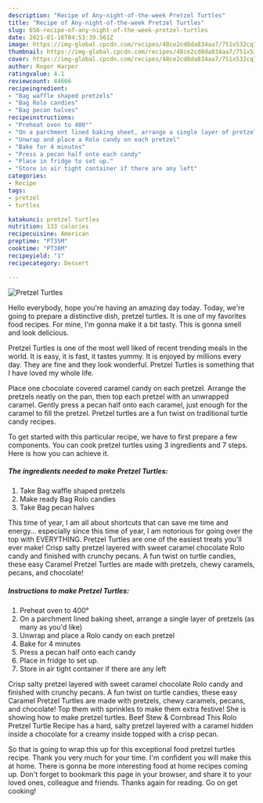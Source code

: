 ```yaml
---
description: "Recipe of Any-night-of-the-week Pretzel Turtles"
title: "Recipe of Any-night-of-the-week Pretzel Turtles"
slug: 656-recipe-of-any-night-of-the-week-pretzel-turtles
date: 2021-01-16T04:53:39.561Z
image: https://img-global.cpcdn.com/recipes/48ce2cd8da834aa7/751x532cq70/pretzel-turtles-recipe-main-photo.jpg
thumbnail: https://img-global.cpcdn.com/recipes/48ce2cd8da834aa7/751x532cq70/pretzel-turtles-recipe-main-photo.jpg
cover: https://img-global.cpcdn.com/recipes/48ce2cd8da834aa7/751x532cq70/pretzel-turtles-recipe-main-photo.jpg
author: Roger Harper
ratingvalue: 4.1
reviewcount: 44666
recipeingredient:
- "Bag waffle shaped pretzels"
- "Bag Rolo candies"
- "Bag pecan halves"
recipeinstructions:
- "Preheat oven to 400°"
- "On a parchment lined baking sheet, arrange a single layer of pretzels (as many as you&#39;d like)"
- "Unwrap and place a Rolo candy on each pretzel"
- "Bake for 4 minutes"
- "Press a pecan half onto each candy"
- "Place in fridge to set up."
- "Store in air tight container if there are any left"
categories:
- Recipe
tags:
- pretzel
- turtles

katakunci: pretzel turtles 
nutrition: 133 calories
recipecuisine: American
preptime: "PT35M"
cooktime: "PT38M"
recipeyield: "1"
recipecategory: Dessert

---
```



![Pretzel Turtles](https://img-global.cpcdn.com/recipes/48ce2cd8da834aa7/751x532cq70/pretzel-turtles-recipe-main-photo.jpg)

Hello everybody, hope you're having an amazing day today. Today, we're going to prepare a distinctive dish, pretzel turtles. It is one of my favorites food recipes. For mine, I'm gonna make it a bit tasty. This is gonna smell and look delicious.

Pretzel Turtles is one of the most well liked of recent trending meals in the world. It is easy, it is fast, it tastes yummy. It is enjoyed by millions every day. They are fine and they look wonderful. Pretzel Turtles is something that I have loved my whole life.

Place one chocolate covered caramel candy on each pretzel. Arrange the pretzels neatly on the pan, then top each pretzel with an unwrapped caramel. Gently press a pecan half onto each caramel, just enough for the caramel to fill the pretzel. Pretzel turtles are a fun twist on traditional turtle candy recipes.


To get started with this particular recipe, we have to first prepare a few components. You can cook pretzel turtles using 3 ingredients and 7 steps. Here is how you can achieve it.

<!--inarticleads1-->

##### The ingredients needed to make Pretzel Turtles:

1. Take Bag waffle shaped pretzels
1. Make ready Bag Rolo candies
1. Take Bag pecan halves


This time of year, I am all about shortcuts that can save me time and energy… especially since this time of year, I am notorious for going over the top with EVERYTHING. Pretzel Turtles are one of the easiest treats you&#39;ll ever make! Crisp salty pretzel layered with sweet caramel chocolate Rolo candy and finished with crunchy pecans. A fun twist on turtle candies, these easy Caramel Pretzel Turtles are made with pretzels, chewy caramels, pecans, and chocolate! 

<!--inarticleads2-->

##### Instructions to make Pretzel Turtles:

1. Preheat oven to 400°
1. On a parchment lined baking sheet, arrange a single layer of pretzels (as many as you&#39;d like)
1. Unwrap and place a Rolo candy on each pretzel
1. Bake for 4 minutes
1. Press a pecan half onto each candy
1. Place in fridge to set up.
1. Store in air tight container if there are any left


Crisp salty pretzel layered with sweet caramel chocolate Rolo candy and finished with crunchy pecans. A fun twist on turtle candies, these easy Caramel Pretzel Turtles are made with pretzels, chewy caramels, pecans, and chocolate! Top them with sprinkles to make them extra festive! She is showing how to make pretzel turtles. Beef Stew &amp; Cornbread This Rolo Pretzel Turtle Recipe has a hard, salty pretzel layered with a caramel hidden inside a chocolate for a creamy inside topped with a crisp pecan. 

So that is going to wrap this up for this exceptional food pretzel turtles recipe. Thank you very much for your time. I'm confident you will make this at home. There is gonna be more interesting food at home recipes coming up. Don't forget to bookmark this page in your browser, and share it to your loved ones, colleague and friends. Thanks again for reading. Go on get cooking!
